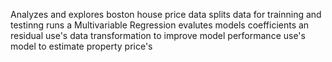 Analyzes and explores boston house price data
splits data for trainning and testinng
runs a Multivariable Regression
evalutes models coefficients an residual
use's data transformation to improve model performance
use's model to estimate property price's
